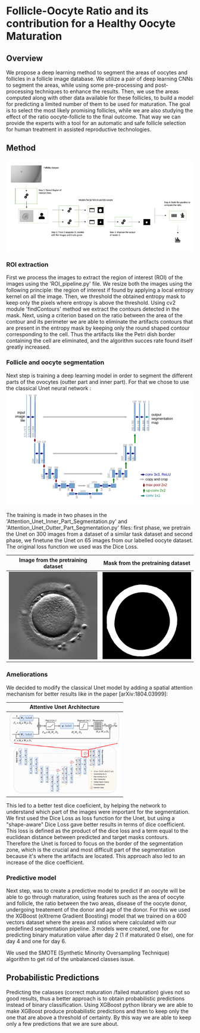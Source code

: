 # Follicle-Oocyte Ratio and its contribution for a Healthy Oocyte Maturation

## Overview
We propose a deep learning method to segment the areas of oocytes and follicles in a follicle image database. 
We utilize a pair of deep learning CNNs to segment the areas, while using some pre-processing and post-processing techniques to enhance the results. 
Then, we use the areas computed along with other data available for these follicles, to build a model for predicting a limited number of them to be used for maturation. 
The goal is to select the most likely promising follicles, while we are also studying the effect of the ratio oocyte-follicle to the final outcome. 
That way we can provide the experts with a tool for an automatic and safe follicle selection for human treatment in assisted reproductive technologies.

## Method

![Schema](figures/schema.png)

### ROI extraction
First we process the images to extract the region of interest (ROI) of the images using the 'ROI_pipeline.py' file. We resize both the images using the following principle: the region of interest if found by applying a local entropy kernel on all the image. Then, we threshold the obtained entropy mask to keep only the pixels where entropy is above the threshold. Using cv2 module 'findContours' method we extract the contours detected in the mask. Next, using a criterion based on the ratio between the area of the contour and its perimeter we are able to eliminate the artifacts contours that are present in the entropy mask by keeping only the round shaped contour corresponding to the cell. Thus the artifacts like the Petri dish border containing the cell are eliminated, and the algorithm succes rate found itself greatly increased.


### Follicle and oocyte segmentation
Next step is training a deep learning model in order to segment the different parts of the ovocytes (outter part and inner part). For that we chose to use the classical Unet neural network :
![Schema](figures/unet.png)

The training is made in two phases in the 'Attention_Unet_Inner_Part_Segmentation.py' and 'Attention_Unet_Outter_Part_Segmentation.py' files: first phase, we pretrain the Unet on 300 images from a dataset of a similar task dataset and second phase, we finetune the Unet on 65 images from our labelled oocyte dataset. The original loss function we used was the Dice Loss.

| Image from the pretraining dataset | Mask from the pretraining dataset |
|:-------:|:-------:|
| <img src="figures/eovo_530_t1.png" alt="Image 1" width="300px"> | <img src="figures/eovo_531_t1.png" alt="Image 2" width="300px"> |


### Ameliorations

We decided to modify the classical Unet model by adding  a spatial attention mechanism for better results like in the paper [arXiv:1804.03999]:


| Attentive Unet Architecture |
|:-------:|
| <img src="figures/attention_unet.png" alt="Image 4" width="300px"> |


This led to a better test dice coeficient, by helping the network to understand which part of the images were important for the segmentation. 
We first used the Dice Loss as loss function for the Unet, but using a "shape-aware" Dice Loss gave better results in terms of dice coefficient. This loss is defined as the product of the dice loss and a term equal to the euclidean distance between predicted and target masks contours. Therefore the Unet is forced to focus on the border of the segmentation zone, which is the crucial and most difficult part of the segmentation because it's where the artifacts are located. This approach also led to an increase of the dice coefficient.

### Predictive model

Next step, was to create a predictive model to predict if an oocyte will be able to go through maturation, using features such as the area of oocyte and follicle, the ratio between the two areas, disease of the oocyte donor, undergoing treatement of the donor and age of the donor. For this we used the XGBoost (eXtreme Gradient Boosting) model that we trained on a 600 vectors dataset where the areas and ratios where calculated with our predefined segmentation pipeline. 3 models were created, one for predicting binary maturation value after day 2 (1 if maturated 0 else), one for day 4 and one for day 6.

We used the SMOTE (Synthetic Minority Oversampling Technique) algorithm to get rid of the unbalanced classes issue.

## Probabilistic Predictions

Predicting the calasses (correct maturation /failed maturation) gives not so good results, thus a better approach is to obtain probabilistic predictions instead of binary classification. Using XGBoost python library we are able to make XGBoost produce probabilistic predictions and then to keep only the one that are above a threshold of certainty. By this way we are able to keep only a few predictions that we are sure about.








